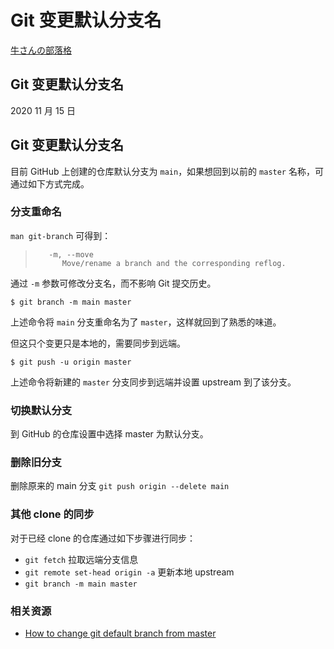 # Git 变更默认分支名

[牛さんの部落格](https://wayou.github.io/)

## Git 变更默认分支名

2020 11 月 15 日

## Git 变更默认分支名

目前 GitHub 上创建的仓库默认分支为 `main`，如果想回到以前的 `master` 名称，可通过如下方式完成。

### 分支重命名

`man git-branch` 可得到：

> ```text
>    -m, --move
>       Move/rename a branch and the corresponding reflog.
> ```

通过 `-m` 参数可修改分支名，而不影响 Git 提交历史。

```text
$ git branch -m main master
```

上述命令将 `main` 分支重命名为了 `master`，这样就回到了熟悉的味道。

但这只个变更只是本地的，需要同步到远端。

```text
$ git push -u origin master
```

上述命令将新建的 `master` 分支同步到远端并设置 upstream 到了该分支。

### 切换默认分支

到 GitHub 的仓库设置中选择 master 为默认分支。

### 删除旧分支

删除原来的 main 分支 `git push origin --delete main`

### 其他 clone 的同步

对于已经 clone 的仓库通过如下步骤进行同步：

* `git fetch` 拉取远端分支信息
* `git remote set-head origin -a` 更新本地 upstream
* `git branch -m main master`

### 相关资源

* [How to change git default branch from master](https://levelup.gitconnected.com/how-to-change-git-default-branch-from-master-3933afab08f9)

